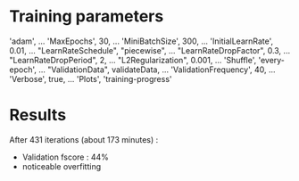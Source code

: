 # Training parameters

'adam', ...
'MaxEpochs', 30, ...
'MiniBatchSize', 300, ...
'InitialLearnRate', 0.01, ...
"LearnRateSchedule", "piecewise", ...
"LearnRateDropFactor", 0.3, ...
"LearnRateDropPeriod", 2, ...
"L2Regularization", 0.001, ...
'Shuffle', 'every-epoch', ...
"ValidationData", validateData, ...
'ValidationFrequency', 40, ...
'Verbose', true, ...
'Plots', 'training-progress'

# Results

After 431 iterations (about 173 minutes) :
- Validation fscore : 44%
- noticeable overfitting